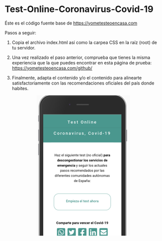 # Test-Online-Coronavirus-Covid-19


Éste es el código fuente base de https://yometesteoencasa.com

Pasos a seguir:

1. Copia el archivo index.html así como la carpea CSS en la raíz (root) de tu servidor.

2. Una vez realizado el paso anterior, comprueba que tienes la misma experiencia que la que puedes encontrar en esta página de prueba: https://yometesteoencasa.com/github/

3. Finalmente, adapta el contenido y/o el contenido para alinearte satisfactoriamente con las recomendaciones oficiales del país donde habites.

<p align="center">
<img src="image-readme.png" alt="Imágen YoMeTesteoEnCasa" width="300" height="auto"/>
</p>
